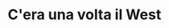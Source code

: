 ---
layout: post
title: C'era una volta il West
director: Sergio Leone
year: 1968
cover: https://images.mubicdn.net/images/film/166/cache-8008-1676564889/image-w1280.jpg
imdb250: true
sas: true
---